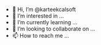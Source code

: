 - 👋 Hi, I’m @karteekcalsoft
- 👀 I’m interested in ...
- 🌱 I’m currently learning ...
- 💞️ I’m looking to collaborate on ...
- 📫 How to reach me ...

<!---
karteekcalsoft/karteekcalsoft is a ✨ special ✨ repository because its `README.md` (this file) appears on your GitHub profile.
You can click the Preview link to take a look at your changes.
--->
